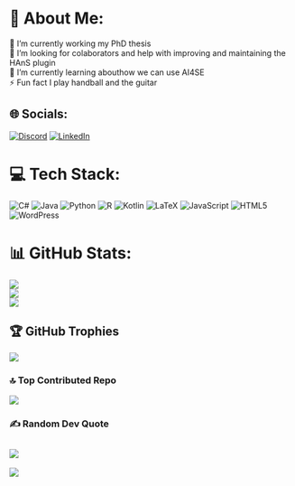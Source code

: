 # 💫 About Me:
🔭 I’m currently working my PhD thesis <br>🤝 I’m looking for colaborators and help with improving and maintaining the HAnS plugin<br>🌱 I’m currently learning abouthow we can use AI4SE<br>⚡ Fun fact I play handball and the guitar


## 🌐 Socials:
[![Discord](https://img.shields.io/badge/Discord-%237289DA.svg?logo=discord&logoColor=white)](https://discord.gg/https://discord.gg/7hgRnRnW9r) [![LinkedIn](https://img.shields.io/badge/LinkedIn-%230077B5.svg?logo=linkedin&logoColor=white)](https://linkedin.com/in/johanmartinson) 

# 💻 Tech Stack:
![C#](https://img.shields.io/badge/c%23-%23239120.svg?style=for-the-badge&logo=csharp&logoColor=white) ![Java](https://img.shields.io/badge/java-%23ED8B00.svg?style=for-the-badge&logo=openjdk&logoColor=white) ![Python](https://img.shields.io/badge/python-3670A0?style=for-the-badge&logo=python&logoColor=ffdd54) ![R](https://img.shields.io/badge/r-%23276DC3.svg?style=for-the-badge&logo=r&logoColor=white) ![Kotlin](https://img.shields.io/badge/kotlin-%237F52FF.svg?style=for-the-badge&logo=kotlin&logoColor=white) ![LaTeX](https://img.shields.io/badge/latex-%23008080.svg?style=for-the-badge&logo=latex&logoColor=white) ![JavaScript](https://img.shields.io/badge/javascript-%23323330.svg?style=for-the-badge&logo=javascript&logoColor=%23F7DF1E) ![HTML5](https://img.shields.io/badge/html5-%23E34F26.svg?style=for-the-badge&logo=html5&logoColor=white)![WordPress](https://img.shields.io/badge/WordPress-%23117AC9.svg?style=for-the-badge&logo=WordPress&logoColor=white)
# 📊 GitHub Stats:
![](https://github-readme-stats.vercel.app/api?username=johmara&theme=transparent&hide_border=true&include_all_commits=true&count_private=true)<br/>
![](https://nirzak-streak-stats.vercel.app/?user=johmara&theme=transparent&hide_border=true)<br/>
![](https://github-readme-stats.vercel.app/api/top-langs/?username=johmara&theme=transparent&hide_border=true&include_all_commits=true&count_private=true&layout=compact)

## 🏆 GitHub Trophies
![](https://github-profile-trophy.vercel.app/?username=johmara&theme=transparentl&no-frame=true&no-bg=false&margin-w=4)

### 🔝 Top Contributed Repo
![](https://github-contributor-stats.vercel.app/api?username=johmara&limit=5&theme=transparent&combine_all_yearly_contributions=true)


### ✍️ Random Dev Quote
![](https://quotes-github-readme.vercel.app/api?type=horizontal&theme=transparent)
---
[![](https://visitcount.itsvg.in/api?id=johmara&icon=3&color=1)](https://visitcount.itsvg.in)

<!-- Proudly created with GPRM ( https://gprm.itsvg.in ) -->
